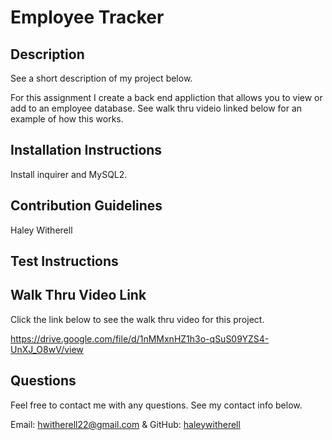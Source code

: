 # Employee Tracker

## Description

See a short description of my project below.

For this assignment I create a back end appliction that allows you to view or add to an employee database. See walk thru videio linked below for an example of how this works. 


## Installation Instructions

Install inquirer and MySQL2.

## Contribution Guidelines

Haley Witherell

## Test Instructions
 

## Walk Thru Video Link

Click the link below to see the walk thru video for this project.

https://drive.google.com/file/d/1nMMxnHZ1h3o-qSuS09YZS4-UnXJ_O8wV/view


## Questions

Feel free to contact me with any questions. See my contact info below.

Email: hwitherell22@gmail.com & GitHub: [haleywitherell](https://github.com/haleywitherell)